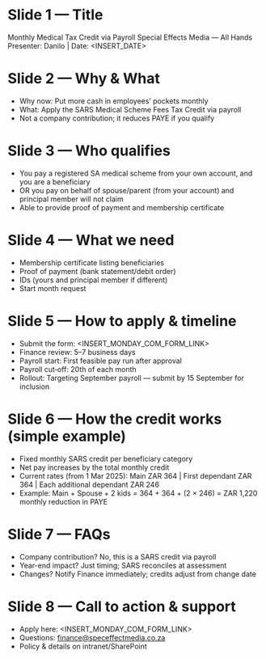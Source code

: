 # Slide 1 — Title
Monthly Medical Tax Credit via Payroll
Special Effects Media — All Hands
Presenter: Danilo | Date: <INSERT_DATE>

# Slide 2 — Why & What
- Why now: Put more cash in employees’ pockets monthly
- What: Apply the SARS Medical Scheme Fees Tax Credit via payroll
- Not a company contribution; it reduces PAYE if you qualify

# Slide 3 — Who qualifies
- You pay a registered SA medical scheme from your own account, and you are a beneficiary
- OR you pay on behalf of spouse/parent (from your account) and principal member will not claim
- Able to provide proof of payment and membership certificate

# Slide 4 — What we need
- Membership certificate listing beneficiaries
- Proof of payment (bank statement/debit order)
- IDs (yours and principal member if different)
- Start month request

# Slide 5 — How to apply & timeline
- Submit the form: <INSERT_MONDAY_COM_FORM_LINK>
- Finance review: 5–7 business days
- Payroll start: First feasible pay run after approval
- Payroll cut‑off: 20th of each month
- Rollout: Targeting September payroll — submit by 15 September for inclusion

# Slide 6 — How the credit works (simple example)
- Fixed monthly SARS credit per beneficiary category
- Net pay increases by the total monthly credit
- Current rates (from 1 Mar 2025): Main ZAR 364 | First dependant ZAR 364 | Each additional dependant ZAR 246
- Example: Main + Spouse + 2 kids = 364 + 364 + (2 × 246) = ZAR 1,220 monthly reduction in PAYE

# Slide 7 — FAQs
- Company contribution? No, this is a SARS credit via payroll
- Year-end impact? Just timing; SARS reconciles at assessment
- Changes? Notify Finance immediately; credits adjust from change date

# Slide 8 — Call to action & support
- Apply here: <INSERT_MONDAY_COM_FORM_LINK>
- Questions: finance@speceffectmedia.co.za
- Policy & details on intranet/SharePoint
